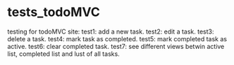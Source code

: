 # tests_todoMVC
  testing for todoMVC site:
    test1: add a new task.
    test2: edit a task.
    test3: delete a task.
    test4: mark task as completed.
    test5: mark completed task as active.
    test6: clear completed task.
    test7: see different views betwin active list, completed list and lust of all tasks.
